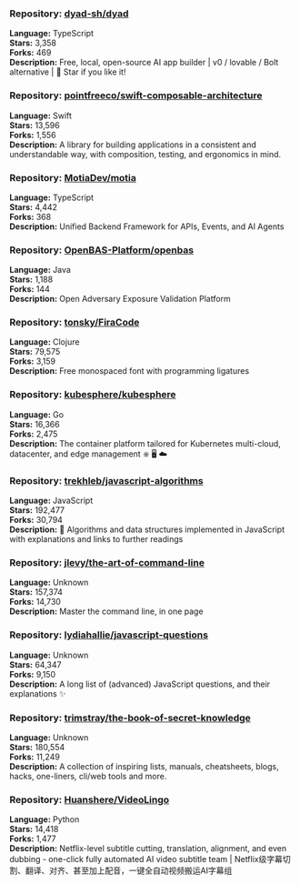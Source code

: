 ### **Repository:** [dyad-sh/dyad](https://github.com/dyad-sh/dyad)

**Language:** TypeScript  
**Stars:** 3,358  
**Forks:** 469  
**Description:** Free, local, open-source AI app builder | v0 / lovable / Bolt alternative | 🌟 Star if you like it!

### **Repository:** [pointfreeco/swift-composable-architecture](https://github.com/pointfreeco/swift-composable-architecture)

**Language:** Swift  
**Stars:** 13,596  
**Forks:** 1,556  
**Description:** A library for building applications in a consistent and understandable way, with composition, testing, and ergonomics in mind.

### **Repository:** [MotiaDev/motia](https://github.com/MotiaDev/motia)

**Language:** TypeScript  
**Stars:** 4,442  
**Forks:** 368  
**Description:** Unified Backend Framework for APIs, Events, and AI Agents

### **Repository:** [OpenBAS-Platform/openbas](https://github.com/OpenBAS-Platform/openbas)

**Language:** Java  
**Stars:** 1,188  
**Forks:** 144  
**Description:** Open Adversary Exposure Validation Platform

### **Repository:** [tonsky/FiraCode](https://github.com/tonsky/FiraCode)

**Language:** Clojure  
**Stars:** 79,575  
**Forks:** 3,159  
**Description:** Free monospaced font with programming ligatures

### **Repository:** [kubesphere/kubesphere](https://github.com/kubesphere/kubesphere)

**Language:** Go  
**Stars:** 16,366  
**Forks:** 2,475  
**Description:** The container platform tailored for Kubernetes multi-cloud, datacenter, and edge management ⎈ 🖥 ☁️

### **Repository:** [trekhleb/javascript-algorithms](https://github.com/trekhleb/javascript-algorithms)

**Language:** JavaScript  
**Stars:** 192,477  
**Forks:** 30,794  
**Description:** 📝 Algorithms and data structures implemented in JavaScript with explanations and links to further readings

### **Repository:** [jlevy/the-art-of-command-line](https://github.com/jlevy/the-art-of-command-line)

**Language:** Unknown  
**Stars:** 157,374  
**Forks:** 14,730  
**Description:** Master the command line, in one page

### **Repository:** [lydiahallie/javascript-questions](https://github.com/lydiahallie/javascript-questions)

**Language:** Unknown  
**Stars:** 64,347  
**Forks:** 9,150  
**Description:** A long list of (advanced) JavaScript questions, and their explanations ✨

### **Repository:** [trimstray/the-book-of-secret-knowledge](https://github.com/trimstray/the-book-of-secret-knowledge)

**Language:** Unknown  
**Stars:** 180,554  
**Forks:** 11,249  
**Description:** A collection of inspiring lists, manuals, cheatsheets, blogs, hacks, one-liners, cli/web tools and more.

### **Repository:** [Huanshere/VideoLingo](https://github.com/Huanshere/VideoLingo)

**Language:** Python  
**Stars:** 14,418  
**Forks:** 1,477  
**Description:** Netflix-level subtitle cutting, translation, alignment, and even dubbing - one-click fully automated AI video subtitle team | Netflix级字幕切割、翻译、对齐、甚至加上配音，一键全自动视频搬运AI字幕组


